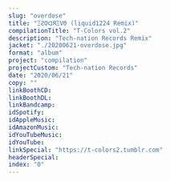 ```yaml
---
slug: "overdose"
title: "ΞƧΟᗡЯΞVΘ (liquid1224 Remix)"
compilationTitle: "T-Colors vol.2"
description: "Tech-nation Records Remix"
jacket: "./20200621-overdose.jpg"
format: "album"
project: "compilation"
projectCustom: "Tech-nation Records"
date: "2020/06/21"
copy: ""
linkBoothCD:
linkBoothDL:
linkBandcamp:
idSpotify:
idAppleMusic:
idAmazonMusic:
idYouTubeMusic:
idYouTube:
linkSpecial: "https://t-colors2.tumblr.com"
headerSpecial:
index: "0"
---
```

